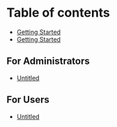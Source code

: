 # Table of contents

* [Getting Started](README.md)
* [Getting Started](started.md)

## For Administrators

* [Untitled](for-administrators/untitled.md)

## For Users

* [Untitled](for-users/untitled.md)

